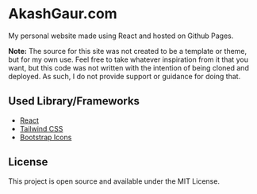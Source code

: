 # AkashGaur.com

My personal website made using React and hosted on Github Pages.

**Note:** The source for this site was not created to be a template or theme, but for my own use. Feel free to take whatever inspiration from it that you want, but this code was not written with the intention of being cloned and deployed. As such, I do not provide support or guidance for doing that.

## Used Library/Frameworks

- [React](https://react.dev/)
- [Tailwind CSS](https://tailwindcss.com/)
- [Bootstrap Icons](https://icons.getbootstrap.com/)


## License

This project is open source and available under the MIT License.